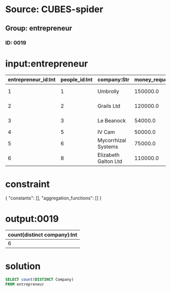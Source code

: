 # Source: CUBES-spider
## Group: entrepreneur
### ID: 0019

# input:entrepreneur

| entrepreneur_id:Int | people_id:Int | company:Str | money_requested:Dbl | investor:Str |
|---|---|---|---|---|
| 1 | 1 | Umbrolly | 150000.0 | Duncan Bannatyne |
| 2 | 2 | Grails Ltd | 120000.0 | Doug Richard |
| 3 | 3 | Le Beanock | 54000.0 | Rachel Elnaugh |
| 4 | 5 | IV Cam | 50000.0 | Peter Jones |
| 5 | 6 | Mycorrhizal Systems | 75000.0 | Simon Woodroffe |
| 6 | 8 | Elizabeth Galton Ltd | 110000.0 | Duncan Bannatyne |

# constraint

{
  "constants": [],
  "aggregation_functions": []
}

# output:0019

| count(distinct company):Int |
|---|
| 6 |

# solution

```sql
SELECT count(DISTINCT Company)
FROM entrepreneur
```
